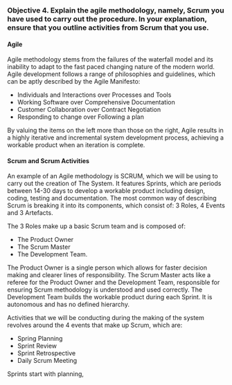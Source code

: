 ### Objective 4. Explain the agile methodology, namely, Scrum you have used to carry out the procedure. In your explanation, ensure that you outline activities from Scrum that you use. 

#### Agile
Agile methodology stems from the failures of the waterfall model and its inability to adapt to the fast paced changing nature of the modern world. Agile development follows a range of philosophies and guidelines, which can be aptly described by the Agile Manifesto:
* Individuals and Interactions over Processes and Tools
* Working Software over Comprehensive Documentation
* Customer Collaboration over Contract Negotiation
* Responding to change over Following a plan

By valuing the items on the left more than those on the right, Agile results in a highly iterative and incremental system development process, achieving a workable product when an iteration is complete.

#### Scrum and Scrum Activities
An example of an Agile methodology is SCRUM, which we will be using to carry out the creation of The System. It features Sprints, which are periods between 14-30 days to develop a workable product including design, coding, testing and documentation. The most common way of describing Scrum is breaking it into its components, which consist of: 3 Roles, 4 Events and 3 Artefacts. 

The 3 Roles make up a basic Scrum team and is composed of: 
* The Product Owner
* The Scrum Master 
* The Development Team. 

The Product Owner is a single person which allows for faster decision making and clearer lines of responsibility. The Scrum Master acts like a referee for the Product Owner and the Development Team, responsible for ensuring Scrum methodology is understood and used correctly. The Development Team builds the workable product during each Sprint. It is autonomous and has no defined hierarchy. 

Activities that we will be conducting during the making of the system revolves around the 4 events that make up Scrum, which are: 
* Spring Planning
* Sprint Review
* Sprint Retrospective
* Daily Scrum Meeting 

Sprints start with planning, 
